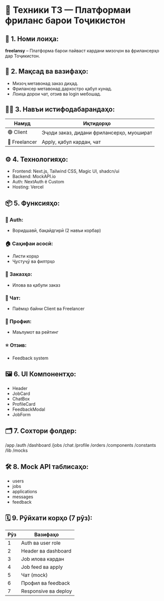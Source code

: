 # 📄 Техники ТЗ — Платформаи фриланс барои Тоҷикистон

## 🔰 1. Номи лоиҳа:
**freelansy** – Платформа барои пайваст кардани мизоҷон ва фрилансерҳо дар Тоҷикистон.

## 🎯 2. Мақсад ва вазифаҳо:
- Мизоҷ метавонад заказ диҳад.
- Фрилансер метавонад дархостро қабул кунад.
- Лоиҳа дорои чат, отзив ва login мебошад.

## 🧑‍💻 3. Навъи истифодабарандаҳо:

| Намуд      | Иқтидорҳо |
|------------|-----------|
| 🟢 Client  | Эҷоди заказ, дидани фрилансерҳо, муошират |
| 🔵 Freelancer | Apply, қабул кардан, чат |

## ⚙️ 4. Технологияҳо:

- Frontend: Next.js, Tailwind CSS, Magic UI, shadcn/ui
- Backend: MockAPI.io
- Auth: NextAuth ё Custom
- Hosting: Vercel

## 📦 5. Функсияҳо:

### 🔐 Auth:
- Воридшавӣ, бақайдгирӣ (2 навъи корбар)

### 🏠 Саҳифаи асосӣ:
- Листи корҳо
- Ҷустуҷӯ ва филтрҳо

### 🧾 Заказҳо:
- Илова ва қабули заказ

### 💬 Чат:
- Паёмҳо байни Client ва Freelancer

### 👤 Профил:
- Маълумот ва рейтинг

### ⭐ Отзив:
- Feedback system

## 🖼️ 6. UI Компонентҳо:

- Header
- JobCard
- ChatBox
- ProfileCard
- FeedbackModal
- JobForm

## 🗂️ 7. Сохтори фолдер:

/app
/auth
/dashboard
/jobs
/chat
/profile
/orders
/components
/constants
/lib
/mocks


## 🛠️ 8. Mock API таблисаҳо:

- users
- jobs
- applications
- messages
- feedback

## 🗓️ 9. Рӯйхати корҳо (7 рӯз):

| Рӯз | Вазифаҳо |
|-----|----------|
| 1   | Auth ва user role |
| 2   | Header ва dashboard |
| 3   | Job илова кардан |
| 4   | Job feed ва apply |
| 5   | Чат (mock) |
| 6   | Профил ва feedback |
| 7   | Responsive ва deploy